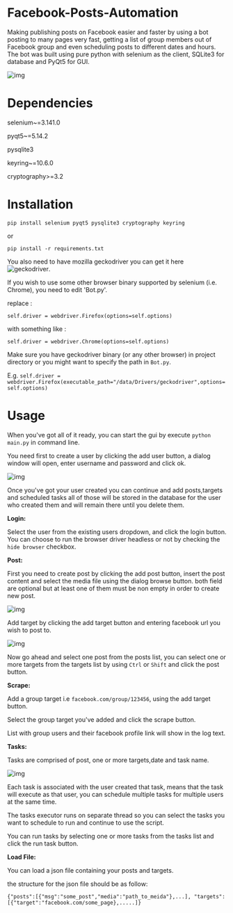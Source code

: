 # Facebook-Posts-Automation

Making publishing posts on Facebook easier and faster by using a bot posting to many pages very fast,
getting a list of group members out of Facebook group and even scheduling posts to different dates and
hours. The bot was built using pure python with selenium as the client, SQLite3 for database and PyQt5
for GUI.


![img](https://i.ibb.co/ysYqVdj/mainwindowfb.png)

# Dependencies
selenium~=3.141.0

pyqt5~=5.14.2

pysqlite3

keyring~=10.6.0

cryptography>=3.2

# Installation

`pip install selenium pyqt5 pysqlite3 cryptography keyring`

or

`pip install -r requirements.txt`

You also need to have mozilla geckodriver you can get it here ![geckodriver](https://github.com/mozilla/geckodriver).

If you wish to use some other browser binary supported by selenium (i.e. Chrome), you need to edit 'Bot.py'.

replace :

`self.driver = webdriver.Firefox(options=self.options)` 

with something like :

`self.driver = webdriver.Chrome(options=self.options)`

Make sure you have geckodriver binary (or any other browser) in project directory or you might want to specify the path in `Bot.py`.

E.g. `self.driver = webdriver.Firefox(executable_path="/data/Drivers/geckodriver",options=self.options)`

# Usage

When you've got all of it ready, you can start the gui by execute `python main.py` in command line.

You need first to create a user by clicking the add user button, a dialog window will open, enter username and password and click ok.

![img](https://i.ibb.co/bd1L6dD/adduser.png)


Once you've got your user created you can continue and add posts,targets and scheduled tasks all of those will be stored in the database for the user who created them and will remain there until you delete them.


__Login:__

Select the user from the existing users dropdown, and click the login button.
You can choose to run the browser driver headless or not by checking the `hide browser` checkbox.

__Post:__

First you need to create post by clicking the add post button, insert the post content and select the media file using the dialog browse button.
both field are optional but at least one of them must be non empty in order to create new post.

![img](https://i.ibb.co/zVk5n97/addpost.png)

Add target by clicking the add target button and entering facebook url you wish to post to.

![img](https://i.ibb.co/mFFSF8L/addtarget.png)

Now go ahead and select one post from the posts list, you can select one or more targets from the targets list by using `Ctrl` or `Shift` and click the post button.

__Scrape:__

Add a group target i.e `facebook.com/group/123456`, using the add target button.

Select the group target you've added and click the scrape button.

List with group users and their facebook profile link will show in the log text. 

__Tasks:__

Tasks are comprised of post, one or more targets,date and task name.

![img](https://i.ibb.co/xF715Zs/addtask.png)

Each task is associated with the user created that task, means that the task will execute as that user, you can schedule multiple tasks for multiple users at the same time.

The tasks executor runs on separate thread so you can select the tasks you want to schedule to run and continue to use the script.

You can run tasks by selecting one or more tasks from the tasks list and click the run task button. 

__Load File:__

You can load a json file containing your posts and targets.

the structure for the json file should be as follow:

`{"posts":[{"msg":"some_post","media":"path_to_meida"},...],
    "targets":[{"target":"facebook.com/some_page},.....]}`